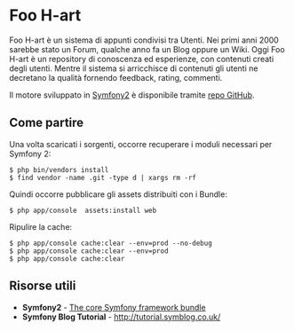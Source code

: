 Foo H-art
========================

Foo H-art è un sistema di appunti condivisi tra Utenti.
Nei primi anni 2000 sarebbe stato un Forum, qualche anno fa un Blog oppure un Wiki.
Oggi Foo H-art è un repository di conoscenza ed esperienze,
con contenuti creati degli utenti. Mentre il sistema si arricchisce di contenuti
gli utenti ne decretano la qualità fornendo feedback, rating, commenti.

Il motore sviluppato in [Symfony2](http://symfony.com/) è
disponibile tramite [repo GitHub](https://github.com/roberto-butti/foo_hart).

Come partire
-------------
Una volta scaricati i sorgenti, occorre recuperare i moduli necessari per Symfony 2:

    $ php bin/vendors install
    $ find vendor -name .git -type d | xargs rm -rf 

Quindi occorre pubblicare gli assets distribuiti con i Bundle:

    $ php app/console  assets:install web

Ripulire la cache:

    $ php app/console cache:clear --env=prod --no-debug
    $ php app/console cache:clear --env=prod
    $ php app/console cache:clear


Risorse utili
---------------

* **Symfony2** - [The core Symfony framework bundle](http://symfony.com/)
* **Symfony Blog Tutorial** - http://tutorial.symblog.co.uk/



